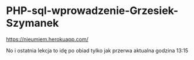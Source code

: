 # PHP-sql-wprowadzenie-Grzesiek-Szymanek
https://nieumiem.herokuapp.com/

No i ostatnia lekcja to idę po obiad tylko jak przerwa
aktualna godzina 13:15
